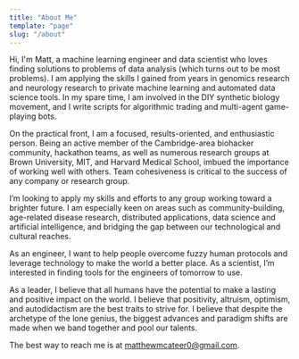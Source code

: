 ```yaml
---
title: "About Me"
template: "page"
slug: "/about"
---
```


Hi, I'm Matt, a machine learning engineer and data scientist who loves finding solutions to problems of data analysis (which turns out to be most problems). I am applying the skills I gained from years in genomics research and neurology research to private machine learning and automated data science tools. In my spare time, I am involved in the DIY synthetic biology movement, and I write scripts for algorithmic trading and multi-agent game-playing bots.

On the practical front, I am a focused, results-oriented, and enthusiastic person. Being an active member of the Cambridge-area biohacker community, hackathon teams, as well as numerous research groups at Brown University, MIT, and Harvard Medical School, imbued the importance of working well with others. Team cohesiveness is critical to the success of any company or research group. 

I’m looking to apply my skills and efforts to any group working toward a brighter future. I am especially keen on areas such as community-building, age-related disease research, distributed applications, data science and artificial intelligence, and bridging the gap between our technological and cultural reaches.

As an engineer, I want to help people overcome fuzzy human protocols and leverage technology to make the world a better place. As a scientist, I’m interested in finding tools for the engineers of tomorrow to use.

As a leader, I believe that all humans have the potential to make a lasting and positive impact on the world. I believe that positivity, altruism, optimism, and autodidactism are the best traits to strive for. I believe that despite the archetype of the lone genius, the biggest advances and paradigm shifts are made when we band together and pool our talents.

The best way to reach me is at [matthewmcateer0@gmail.com](mailto:matthewmcateer0@gmail.com).
